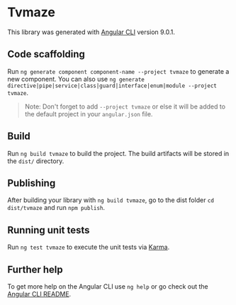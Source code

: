# Tvmaze

This library was generated with [Angular CLI](https://github.com/angular/angular-cli) version 9.0.1.

## Code scaffolding

Run `ng generate component component-name --project tvmaze` to generate a new component. You can also use `ng generate directive|pipe|service|class|guard|interface|enum|module --project tvmaze`.
> Note: Don't forget to add `--project tvmaze` or else it will be added to the default project in your `angular.json` file. 

## Build

Run `ng build tvmaze` to build the project. The build artifacts will be stored in the `dist/` directory.

## Publishing

After building your library with `ng build tvmaze`, go to the dist folder `cd dist/tvmaze` and run `npm publish`.

## Running unit tests

Run `ng test tvmaze` to execute the unit tests via [Karma](https://karma-runner.github.io).

## Further help

To get more help on the Angular CLI use `ng help` or go check out the [Angular CLI README](https://github.com/angular/angular-cli/blob/master/README.md).
